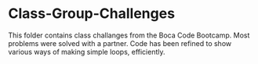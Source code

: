 # Class-Group-Challenges
This folder contains class challanges from the Boca Code Bootcamp.  Most problems were solved with a partner.  Code has been refined to show various ways of
making simple loops, efficiently.
